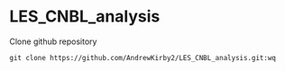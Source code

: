 # LES_CNBL_analysis
Clone github repository
```
git clone https://github.com/AndrewKirby2/LES_CNBL_analysis.git:wq
```

